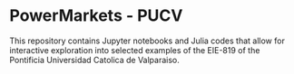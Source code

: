 # PowerMarkets - PUCV
This repository contains Jupyter notebooks and Julia codes that allow for interactive exploration into selected examples of the EIE-819 of the Pontificia Universidad Catolica de Valparaiso.
